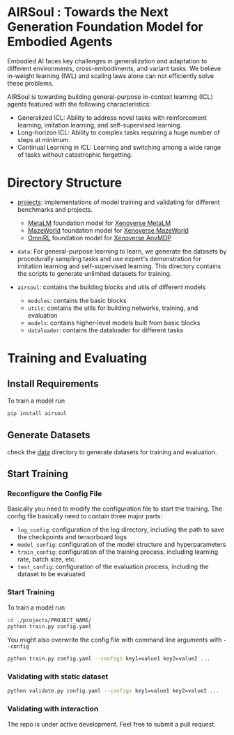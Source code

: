# AIRSoul : Towards the Next Generation Foundation Model for Embodied Agents
Embodied AI faces key challenges in generalization and adaptation to different environments, cross-embodiments, and variant tasks. We believe in-weight learning (IWL) and scaling laws alone can not efficiently solve these problems. 

AIRSoul is towarding building general-purpose in-context learning (ICL) agents featured with the following characteristics:
- Generalized ICL: Ability to address novel tasks with reinforcement learning, imitation learning, and self-supervised learning.
- Long-horizon ICL: Ability to complex tasks requiring a huge number of steps at minimum.
- Continual Learning in ICL: Learning and switching among a wide range of tasks without catastrophic forgetting.

# Directory Structure
- [projects](./projects): implementations of model training and validating for different benchmarks and projects.
    - [MetaLM](./projects/MetaLM) foundation model for [Xenoverse MetaLM](https://github.com/FutureAGI/Xenoverse/tree/main/l3c/metalang)
    - [MazeWorld](./projects/MazeWorld) foundation model for [Xenoverse MazeWorld](https://github.com/FutureAGI/Xenoverse/tree/main/l3c/mazeworld)
    - [OmniRL](./projects/OmniRL) foundation model for [Xenoverse AnyMDP](https://github.com/FutureAGI/Xenoverse/tree/main/l3c/anymdp)

- `data`: For general-purpose learning to learn, we generate the datasets by procedurally sampling tasks and use expert's demonstration for imitation learning and self-supervised learning. This directory contains the scripts to generate unlimited datasets for training.

- `airsoul`: contains the building blocks and utils of different models
    - `modules`: contains the basic blocks
    - `utils`: contains the utils for building networks, training, and evaluation
    - `models`: contains higher-level models built from basic blocks
    - `dataloader`: contains the dataloader for different tasks

# Training and Evaluating

## Install Requirements
To train a model run
```bash
pip install airsoul
```

## Generate Datasets

check the [data](./data) directory to generate datasets for training and evaluation.

## Start Training

### Reconfigure the Config File

Basically you need to modify the configuration file to start the training. The config file basically need to contain three major parts:
- `log_config`: configuration of the log directory, including the path to save the checkpoints and tensorboard logs
- `model_config`: configuration of the model structure and hyperparameters
- `train_config`: configuration of the training process, including learning rate, batch size, etc.
- `test_config`: configuration of the evaluation process, including the dataset to be evaluated

### Start Training

To train a model run
```bash
cd ./projects/PROJECT_NAME/
python train.py config.yaml
```

You might also overwrite the config file with command line arguments with ```--config```
```bash
python train.py config.yaml --configs key1=value1 key2=value2 ...
```

### Validating with static dataset
```bash
python validate.py config.yaml --configs key1=value1 key2=value2 ...
```

### Validating with interaction
The repo is under active development.
Feel free to submit a pull request.
